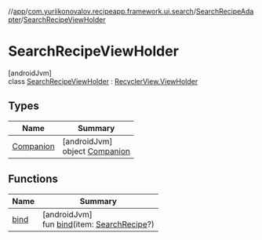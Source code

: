 //[app](../../../../index.md)/[com.yuriikonovalov.recipeapp.framework.ui.search](../../index.md)/[SearchRecipeAdapter](../index.md)/[SearchRecipeViewHolder](index.md)

# SearchRecipeViewHolder

[androidJvm]\
class [SearchRecipeViewHolder](index.md) : [RecyclerView.ViewHolder](https://developer.android.com/reference/kotlin/androidx/recyclerview/widget/RecyclerView.ViewHolder.html)

## Types

| Name | Summary |
|---|---|
| [Companion](-companion/index.md) | [androidJvm]<br>object [Companion](-companion/index.md) |

## Functions

| Name | Summary |
|---|---|
| [bind](bind.md) | [androidJvm]<br>fun [bind](bind.md)(item: [SearchRecipe](../../../com.yuriikonovalov.recipeapp.application.entities/-search-recipe/index.md)?) |
